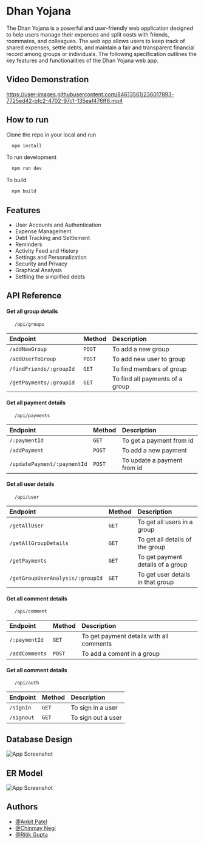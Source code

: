 
# Dhan Yojana

The Dhan Yojana is a powerful and user-friendly web application designed to help users manage their expenses and split costs with friends, roommates, and colleagues. The web app allows users to keep track of shared expenses, settle debts, and maintain a fair and transparent financial record among groups or individuals. The following specification outlines the key features and functionalities of the Dhan Yojana web app.

## Video Demonstration

https://user-images.githubusercontent.com/84613561/236017893-7725ed42-bfc2-4702-97c1-135eaf476ff8.mp4



## How to run

Clone the repo in your local and run

```bash
  npm install
```

To run development 

```bash
  npm run dev
```

To build

```bash
  npm build
```

## Features

- User Accounts and Authentication
- Expense Management
- Debt Tracking and Settlement
- Reminders
- Activity Feed and History
- Settings and Personalization
- Security and Privacy
- Graphical Analysis
- Settling the simplified debts


## API Reference

#### Get all group details

```http
   /api/groups
```


| Endpoint | Method     | Description                |
| :-------- | :------- | :------------------------- |
 |   `/addNewGroup `|`POST` | To add a new group |
 |   `/addUserToGroup `|`POST` | To add new user to group |
 |   `/findFriends/:groupId `|`GET` | To find members of group |
 |   `/getPayments/:groupId `|`GET` | To find all payments of a group |

#### Get all payment details

```http
   /api/payments

```
| Endpoint | Method     | Description                |
| :-------- | :------- | :------------------------- |
|    `/:paymentId`|`GET` | To get a payment from id |
|    `/addPayment`|`POST` | To add a new payment |
|    `/updatePayment/:paymentId`|`POST` | To update a payment from id |

#### Get all user details

```http
   /api/user
```
| Endpoint | Method     | Description                |
| :-------- | :------- | :------------------------- |
|    `/getAllUser`|`GET` | To get all users in a group |
|    `/getAllGroupDetails `|`GET` | To get all details of the group|
|    `/getPayments`|`GET` | To get payment details of a group |
|    `/getGroupUserAnalysis/:groupId`|`GET` | To get user details in that group |

#### Get all comment details

```http
   /api/comment

```
| Endpoint | Method     | Description                |
| :-------- | :------- | :------------------------- |
| `/:paymentId`|`GET` | To get payment details with all comments  |
|    `/addComments`|`POST` | To add a coment in a group |


#### Get all comment details

```http
   /api/auth

```
| Endpoint | Method     | Description                |
| :-------- | :------- | :------------------------- |
| `/signin`|`GET` | To sign in a user  |
|    `/signout`|`GET` | To sign out a user |


## Database Design

![App Screenshot](https://drive.google.com/uc?export=view&id=1JYwkto0IQDMdjc5hJrPNkZoTrD_j8D0M)

## ER Model 

![App Screenshot](https://drive.google.com/uc?export=view&id=1_4K1LfK1NufeV_WLLkOGaJb0lzuahYQx)

## Authors

- [@Ankit Patel](https://github.com/Chinmay-024)
- [@Chinmay Negi](https://github.com/AnkitPatel27)
- [@Ritik Gupta](https://github.com/ritik3131)

